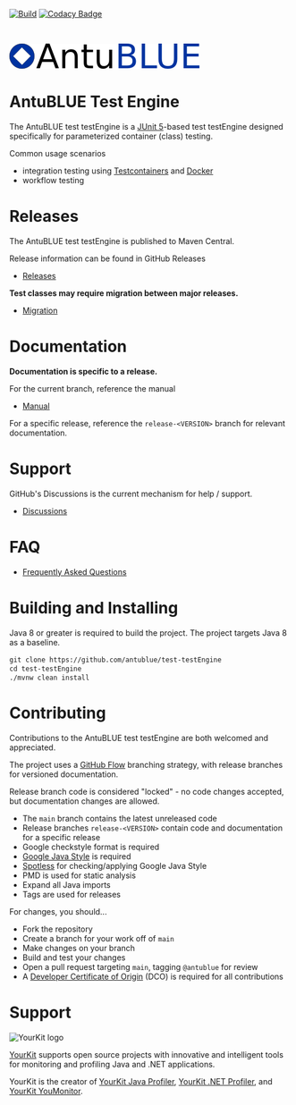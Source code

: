 [![Build](https://github.com/antublue/test-testEngine/actions/workflows/build.yml/badge.svg)](https://github.com/antublue/test-testEngine/actions/workflows/build.yml) [![Codacy Badge](https://app.codacy.com/project/badge/Grade/06036e5d592b46238f98025f297add26)](https://app.codacy.com/gh/antublue/test-testEngine/dashboard?utm_source=gh&utm_medium=referral&utm_content=&utm_campaign=Badge_grade)

<br/>

![AntuBLUE logo](assets/logo.png)

# AntuBLUE Test Engine

The AntuBLUE test testEngine is a [JUnit 5](https://junit.org/junit5/)-based test testEngine designed specifically for parameterized container (class) testing.

Common usage scenarios

- integration testing using [Testcontainers](https://java.testcontainers.org/) and [Docker](https://www.docker.com/)
- workflow testing

# Releases

The AntuBLUE test testEngine is published to Maven Central.

Release information can be found in GitHub Releases

- [Releases](https://github.com/antublue/test-testEngine/releases)

**Test classes may **require** migration between major releases.**

- [Migration](/MIGRATION.md)

# Documentation

**Documentation is specific to a release.**

For the current branch, reference the manual

- [Manual](MANUAL.md)

For a specific release, reference the `release-<VERSION>` branch for relevant documentation.

# Support

GitHub's Discussions is the current mechanism for help / support.

- [Discussions](https://github.com/antublue/test-testEngine/discussions)

# FAQ

- [Frequently Asked Questions](FAQ.md)

# Building and Installing

Java 8 or greater is required to build the project. The project targets Java 8 as a baseline.

```shell
git clone https://github.com/antublue/test-testEngine
cd test-testEngine
./mvnw clean install
```

# Contributing

Contributions to the AntuBLUE test testEngine are both welcomed and appreciated.

The project uses a [GitHub Flow](https://docs.github.com/en/get-started/quickstart/github-flow) branching strategy, with release branches for versioned documentation.

Release branch code is considered "locked" - no code changes accepted, but documentation changes are allowed.

- The `main` branch contains the latest unreleased code
- Release branches `release-<VERSION>` contain code and documentation for a specific release
- Google checkstyle format is required
- [Google Java Style](https://google.github.io/styleguide/javaguide.html) is required
- [Spotless](https://github.com/diffplug/spotless) for checking/applying Google Java Style
- PMD is used for static analysis
- Expand all Java imports
- Tags are used for releases

For changes, you should...

- Fork the repository
- Create a branch for your work off of `main`
- Make changes on your branch
- Build and test your changes
- Open a pull request targeting `main`, tagging `@antublue` for review
- A [Developer Certificate of Origin](DCO.md) (DCO) is required for all contributions

# Support

![YourKit logo](https://www.yourkit.com/images/yklogo.png)

[YourKit](https://www.yourkit.com/) supports open source projects with innovative and intelligent tools for monitoring and profiling Java and .NET applications.

YourKit is the creator of <a href="https://www.yourkit.com/java/profiler/">YourKit Java Profiler</a>,
<a href="https://www.yourkit.com/dotnet-profiler/">YourKit .NET Profiler</a>,
and <a href="https://www.yourkit.com/youmonitor/">YourKit YouMonitor</a>.